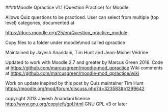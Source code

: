 ####Moodle Qpractice v1.1 (Question Practice) for Moodle

Allows Quiz questions to be practiced. User can select from multiple
(top level) categories, documented at

https://docs.moodle.org/25/en/Question_practice_module

Copy files to a folder under moodle\mod called qpractice

Maintained by Jayesh Anandani, Tim Hunt and Jean-Michel Védrine

Updated to work with Moodle 2.7 and greater by Marcus Green 2016.
Code at https://github.com/marcusgreen/moodle-mod_qpractice
Wiki comments at
https://github.com/marcusgreen/moodle-mod_qpractice/wiki

Work on update inspired by this post by Quiz maintainer Tim Hunt
https://moodle.org/mod/forum/discuss.php?d=323583#p1299642

copyright 2013 Jayesh Anandani
license   http://www.gnu.org/copyleft/gpl.html GNU GPL v3 or later

